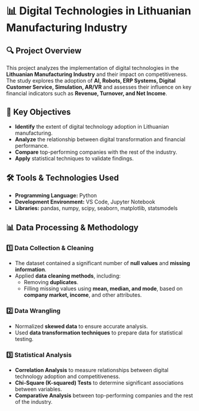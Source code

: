 # 📊 Digital Technologies in Lithuanian Manufacturing Industry

## 🔍 Project Overview

This project analyzes the implementation of digital technologies in the **Lithuanian Manufacturing Industry** and their impact on competitiveness. The study explores the adoption of **AI, Robots, ERP Systems, Digital Customer Service, Simulation, AR/VR** and assesses their influence on key financial indicators such as **Revenue, Turnover, and Net Income**.

## 🎯 Key Objectives

- **Identify** the extent of digital technology adoption in Lithuanian manufacturing.
- **Analyze** the relationship between digital transformation and financial performance.
- **Compare** top-performing companies with the rest of the industry.
- **Apply** statistical techniques to validate findings.

## 🛠️ Tools & Technologies Used

- **Programming Language:** Python
- **Development Environment:** VS Code, Jupyter Notebook
- **Libraries:** pandas, numpy, scipy, seaborn, matplotlib, statsmodels

## 📊 Data Processing & Methodology

### 1️⃣ **Data Collection & Cleaning**
- The dataset contained a significant number of **null values** and **missing information**.
- Applied **data cleaning methods**, including:
  - Removing **duplicates**.
  - Filling missing values using **mean, median, and mode**, based on **company market, income**, and other attributes.

### 2️⃣ **Data Wrangling**
- Normalized **skewed data** to ensure accurate analysis.
- Used **data transformation techniques** to prepare data for statistical testing.

### 3️⃣ **Statistical Analysis**
- **Correlation Analysis** to measure relationships between digital technology adoption and competitiveness.
- **Chi-Square (K-squared) Tests** to determine significant associations between variables.
- **Comparative Analysis** between top-performing companies and the rest of the industry.

